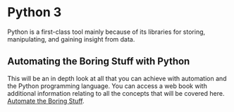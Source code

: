 # Python 3 
Python is a first-class tool mainly because of its libraries for storing, manipulating, and gaining insight from data. 

## Automating the Boring Stuff with Python 
This will be an in depth look at all that you can achieve with automation and the Python programming language. You can access a web book with additional information relating to all the concepts that will be covered here. [Automate the Boring Stuff](https://automatetheboringstuff.com/#toc). 
